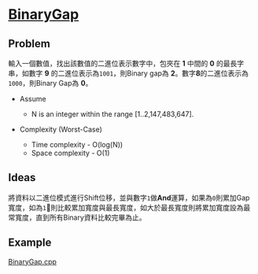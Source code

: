 # [BinaryGap](https://codility.com/programmers/lessons/1-iterations/binary_gap/)

## Problem

輸入一個數值，找出該數值的二進位表示數字中，包夾在 **1** 中間的 **0** 的最長字串，如數字 **9** 的二進位表示為`1001`，則Binary gap為 **2**。數字**8**的二進位表示為`1000`，則Binary Gap為 **0**。

- Assume
  - N is an integer within the range [1..2,147,483,647].

- Complexity (Worst-Case)
  - Time complexity - O(log(N))
  - Space complexity - O(1)

## Ideas

將資料以二進位模式進行Shift位移，並與數字`1`做**And**運算，如果為`0`則累加Gap寬度，如為`1`則比較累加寬度與最長寬度，如大於最長寬度則將累加寬度設為最常寬度，直到所有Binary資料比較完畢為止。

## Example

[BinaryGap.cpp](BinaryGap.cpp)
